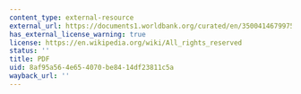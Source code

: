 ```yaml
---
content_type: external-resource
external_url: https://documents1.worldbank.org/curated/en/350041467997569278/pdf/ARU54000The0ma00or0state0regulation.pdf
has_external_license_warning: true
license: https://en.wikipedia.org/wiki/All_rights_reserved
status: ''
title: PDF
uid: 8af95a56-4e65-4070-be84-14df23811c5a
wayback_url: ''
---
```

